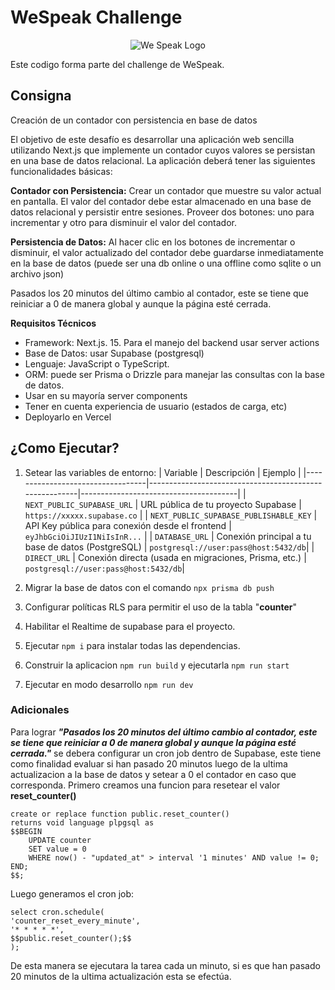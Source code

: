 # WeSpeak Challenge
<p align="center">
  <img src="https://encrypted-tbn0.gstatic.com/images?q=tbn:ANd9GcTpik9jVT0ODhe_Q2kXXVcdpP-DbKlZRuf_Bg&s" alt="We Speak Logo"/>
</p>

Este codigo forma parte del challenge de WeSpeak.
## Consigna
Creación de un contador con persistencia en base de datos

El objetivo de este desafío es desarrollar una aplicación web sencilla utilizando Next.js que implemente un contador cuyos valores se persistan en una base de datos relacional. La aplicación deberá tener las siguientes funcionalidades básicas:

**Contador con Persistencia:** Crear un contador que muestre su valor actual en pantalla. El valor del contador debe estar almacenado en una base de datos relacional y persistir entre sesiones. Proveer dos botones: uno para incrementar y otro para disminuir el valor del contador.

**Persistencia de Datos:** Al hacer clic en los botones de incrementar o disminuir, el valor actualizado del contador debe guardarse inmediatamente en la base de datos (puede ser una db online o una offline como sqlite o un archivo json)

Pasados los 20 minutos del último cambio al contador, este se tiene que reiniciar a 0 de manera global y aunque la página esté cerrada.

**Requisitos Técnicos**

 - Framework: Next.js. 15. Para el manejo del backend usar server actions
 - Base de Datos: usar Supabase (postgresql)
 - Lenguaje: JavaScript o TypeScript.
 - ORM: puede ser Prisma o Drizzle para manejar las consultas con la base de datos.
 - Usar en su mayoría server components
 - Tener en cuenta experiencia de usuario (estados de carga, etc)
 - Deployarlo en Vercel

## ¿Como Ejecutar?

 1. Setear las variables de entorno:
 | Variable                         | Descripción                                            | Ejemplo                 |
|----------------------------------|--------------------------------------------------------|---------------------------------------|
| `NEXT_PUBLIC_SUPABASE_URL`       | URL pública de tu proyecto Supabase                   | `https://xxxxx.supabase.co`          |
| `NEXT_PUBLIC_SUPABASE_PUBLISHABLE_KEY` | API Key pública para conexión desde el frontend | `eyJhbGciOiJIUzI1NiIsInR...`          |
| `DATABASE_URL`                   | Conexión principal a tu base de datos (PostgreSQL)    | `postgresql://user:pass@host:5432/db`|
| `DIRECT_URL`                     | Conexión directa (usada en migraciones, Prisma, etc.) | `postgresql://user:pass@host:5432/db`|

 2. Migrar la base de datos con el comando `npx prisma db push`
 3. Configurar políticas RLS para permitir el uso de la tabla "**counter**"
 4. Habilitar el Realtime de supabase para el proyecto.
 5. Ejecutar `npm i` para instalar todas las dependencias.
 6. Construir la aplicacion `npm run build` y ejecutarla `npm run start`
 7.  Ejecutar en modo desarrollo `npm run dev`
 
 ### Adicionales
Para lograr ***"Pasados los 20 minutos del último cambio al contador, este se tiene que reiniciar a 0 de manera global y aunque la página esté cerrada."*** se debera configurar un cron job dentro de Supabase, este tiene como finalidad evaluar si han pasado 20 minutos luego de la ultima actualizacion a la base de datos y setear a 0 el contador en caso que corresponda.
Primero creamos una funcion para resetear el valor **reset_counter()**

    create or replace function public.reset_counter() 
    returns void language plpgsql as 
    $$BEGIN
	    UPDATE counter
	    SET value = 0
	    WHERE now() - "updated_at" > interval '1 minutes' AND value != 0;
    END;
    $$;


Luego generamos el cron job:

    select cron.schedule(
    'counter_reset_every_minute',
    '* * * * *',
    $$public.reset_counter();$$
    );

De esta manera se ejecutara la tarea cada un minuto, si es que han pasado 20 minutos de la ultima actualización esta se efectúa.